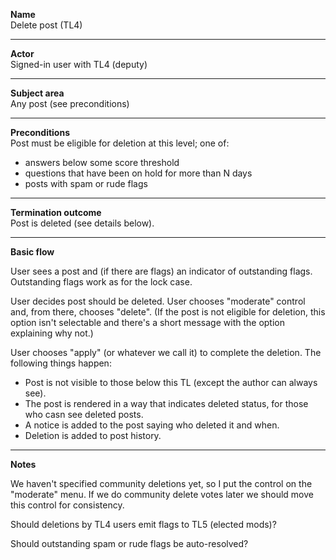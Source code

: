**Name**  
Delete post (TL4)

----

**Actor**  
Signed-in user with TL4 (deputy)

----

**Subject area**  
Any post (see preconditions)

----

**Preconditions**  
Post must be eligible for deletion at this level; one of:
  - answers below some score threshold
  - questions that have been on hold for more than N days
  - posts with spam or rude flags


----

**Termination outcome**  
Post is deleted (see details below).


----

**Basic flow**  

User sees a post and (if there are flags) an indicator of outstanding flags.  Outstanding flags work as for the lock case.

User decides post should be deleted.  User chooses "moderate" control and, from there, chooses "delete".  (If the post is not eligible for deletion, this option isn't selectable and there's a short message with the option explaining why not.)

User chooses "apply" (or whatever we call it) to complete the deletion.  The following things happen:

- Post is not visible to those below this TL (except the author can always see).
- The post is rendered in a way that indicates deleted status, for those who casn see deleted posts.
- A notice is added to the post saying who deleted it and when.
- Deletion is added to post history.


----

**Notes**  

We haven't specified community deletions yet, so I put the control on the "moderate" menu.  If we do community delete votes later we should move this control for consistency.

Should deletions by TL4 users emit flags to TL5 (elected mods)?

Should outstanding spam or rude flags be auto-resolved?


